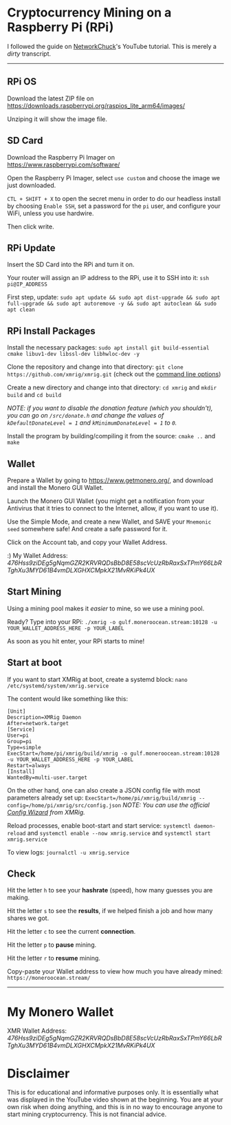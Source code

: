 # Cryptocurrency Mining on a Raspberry Pi (RPi)

I followed the guide on [NetworkChuck](https://youtu.be/hHtGN_JzoP8)'s YouTube tutorial. This is merely a _dirty_ transcript.

* * * * * * * * 

## RPi OS

Download the latest ZIP file on https://downloads.raspberrypi.org/raspios_lite_arm64/images/

Unziping it will show the image file.

## SD Card

Download the Raspberry Pi Imager on https://www.raspberrypi.com/software/

Open the Raspberry Pi Imager, select ```use custom``` and choose the image we just downloaded.

```CTL + SHIFT + X``` to open the secret menu in order to do our headless install by choosing ```Enable SSH```, set a password for the ```pi``` user, and configure your WiFi, unless you use hardwire.

Then click write.

## RPi Update

Insert the SD Card into the RPi and turn it on.

Your router will assign an IP address to the RPi, use it to SSH into it: ```ssh pi@IP_ADDRESS```

First step, update: ```sudo apt update && sudo apt dist-upgrade && sudo apt full-upgrade && sudo apt autoremove -y && sudo apt autoclean && sudo apt clean```

## RPi Install Packages

Install the necessary packages: ```sudo apt install git build-essential cmake libuv1-dev libssl-dev libhwloc-dev -y```

Clone the repository and change into that directory: ```git clone https://github.com/xmrig/xmrig.git``` 
(check out the [command line options](https://xmrig.com/docs/miner/command-line-options))

Create a new directory and change into that directory: ```cd xmrig``` and ```mkdir build``` and ```cd build```

_NOTE: if you want to disable the donation feature (which you shouldn't), you can go on ```/src/donate.h``` and change the values of ```kDefaultDonateLevel = 1``` and ```kMinimumDonateLevel = 1``` to ```0```._

Install the program by building/compiling it from the source: ```cmake ..``` and ```make```

## Wallet

Prepare a Wallet by going to https://www.getmonero.org/, and download and install the Monero GUI Wallet.

Launch the Monero GUI Wallet (you might get a notification from your Antivirus that it tries to connect to the Internet, allow, if you want to use it).

Use the Simple Mode, and create a new Wallet, and SAVE your ```Mnemonic seed``` somewhere safe! And create a safe password for it.

Click on the Account tab, and copy your Wallet Address.

:) My Wallet Address: _476Hss9ziDEg5gNqmGZR2KRVRQDsBbD8E58scVcUzRbRaxSxTPmY66LbRTghXu3MYD61B4vmDLXGHXCMpkX21MvRKiPk4UX_

## Start Mining

Using a mining pool makes it _easier_ to mine, so we use a mining pool.

Ready? Type into your RPi: ```./xmrig -o gulf.moneroocean.stream:10128 -u YOUR_WALLET_ADDRESS_HERE -p YOUR_LABEL```

As soon as you hit enter, your RPi starts to mine!

## Start at boot

If you want to start XMRig at boot, create a systemd block: ```nano /etc/systemd/system/xmrig.service```

The content would like something like this:
```
[Unit]
Description=XMRig Daemon
After=network.target
[Service]
User=pi
Group=pi
Type=simple
ExecStart=/home/pi/xmrig/build/xmrig -o gulf.moneroocean.stream:10128 -u YOUR_WALLET_ADDRESS_HERE -p YOUR_LABEL
Restart=always
[Install]
WantedBy=multi-user.target
```

On the other hand, one can also create a JSON config file with most parameters already set up:
```ExecStart=/home/pi/xmrig/build/xmrig --config=/home/pi/xmrig/src/config.json```
_NOTE: You can use the official [Config Wizard](https://xmrig.com/wizard#start) from XMRig._

Reload processes, enable boot-start and start service: ```systemctl daemon-reload``` and ```systemctl enable --now xmrig.service``` and ```systemctl start xmrig.service```

To view logs: ```journalctl -u xmrig.service```

## Check

Hit the letter ```h``` to see your **hashrate** (speed), how many guesses you are making.

Hit the letter ```s``` to see the **results**, if we helped finish a job and how many shares we got.

Hit the letter ```c``` to see the current **connection**.

Hit the letter ```p``` to **pause** mining.

Hit the letter ```r``` to **resume** mining.

Copy-paste your Wallet address to view how much you have already mined: ```https://moneroocean.stream/```

* * * * * * * * 

# My Monero Wallet

XMR Wallet Address: _476Hss9ziDEg5gNqmGZR2KRVRQDsBbD8E58scVcUzRbRaxSxTPmY66LbRTghXu3MYD61B4vmDLXGHXCMpkX21MvRKiPk4UX_

# Disclaimer

This is for educational and informative purposes only. It is essentially what was displayed in the YouTube video shown at the beginning. You are at your own risk when doing anything, and this is in no way to encourage anyone to start mining cryptocurrency. This is not financial advice.
